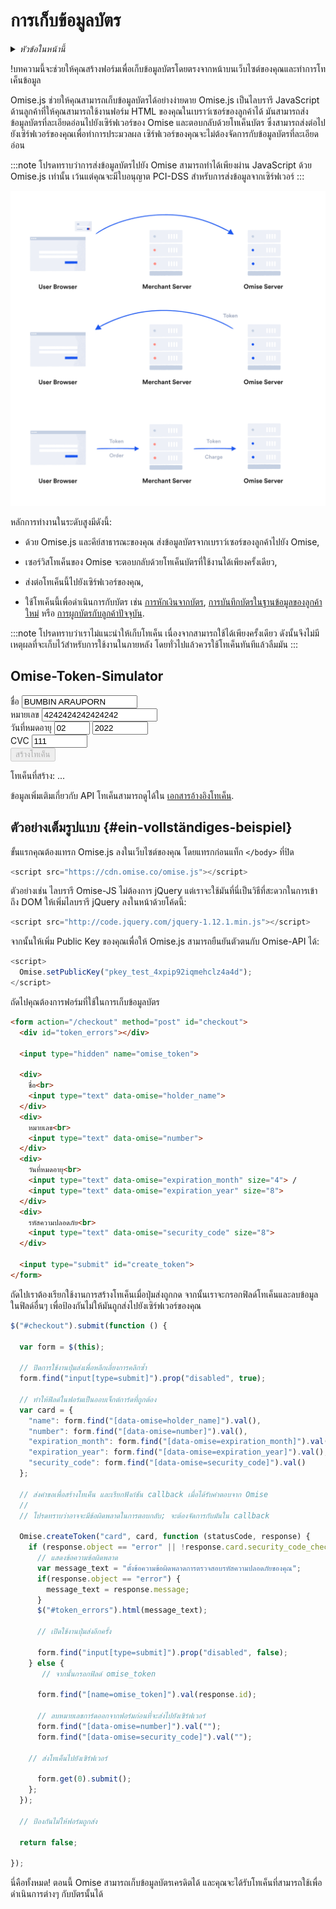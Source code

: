 ---
---
# การเก็บข้อมูลบัตร
<details>
  <summary><em>หัวข้อในหน้านี้</em></summary>

- [ตัวอย่างเต็มรูปแบบ](#ein-vollständiges-beispiel)

</details>

!บทความนี้จะช่วยให้คุณสร้างฟอร์มเพื่อเก็บข้อมูลบัตรโดยตรงจากหน้าบนเว็บไซต์ของคุณและทำการโทเค็นข้อมูล

Omise.js ช่วยให้คุณสามารถเก็บข้อมูลบัตรได้อย่างง่ายดาย Omise.js เป็นไลบรารี JavaScript ด้านลูกค้าที่ให้คุณสามารถใช้งานฟอร์ม HTML ของคุณในเบราว์เซอร์ของลูกค้าได้ มันสามารถส่งข้อมูลบัตรที่ละเอียดอ่อนไปยังเซิร์ฟเวอร์ของ Omise และตอบกลับด้วยโทเค็นบัตร ซึ่งสามารถส่งต่อไปยังเซิร์ฟเวอร์ของคุณเพื่อทำการประมวลผล เซิร์ฟเวอร์ของคุณจะไม่ต้องจัดการกับข้อมูลบัตรที่ละเอียดอ่อน

:::note
โปรดทราบว่าการส่งข้อมูลบัตรไปยัง Omise สามารถทำได้เพียงผ่าน JavaScript ด้วย Omise.js เท่านั้น เว้นแต่คุณจะมีใบอนุญาต PCI-DSS สำหรับการส่งข้อมูลจากเซิร์ฟเวอร์
:::

![small_token](/img/small_token@2x.jpg)

หลักการทำงานในระดับสูงมีดังนี้:

- ด้วย Omise.js และคีย์สาธารณะของคุณ ส่งข้อมูลบัตรจากเบราว์เซอร์ของลูกค้าไปยัง Omise,

- เซอร์วิสโทเค็นของ Omise จะตอบกลับด้วยโทเค็นบัตรที่ใช้งานได้เพียงครั้งเดียว,

- ส่งต่อโทเค็นนี้ไปยังเซิร์ฟเวอร์ของคุณ,

- ใช้โทเค็นนี้เพื่อดำเนินการกับบัตร เช่น [การหักเงินจากบัตร](/charges-api#create-a-charge), [การบันทึกบัตรในฐานข้อมูลของลูกค้าใหม่](/customers-api#create-a-customer) หรือ [การผูกบัตรกับลูกค้าปัจจุบัน](/customers-api#update-a-customer).

:::note
โปรดทราบว่าเราไม่แนะนำให้เก็บโทเค็น เนื่องจากสามารถใช้ได้เพียงครั้งเดียว ดังนั้นจึงไม่มีเหตุผลที่จะเก็บไว้สำหรับการใช้งานในภายหลัง โดยทั่วไปแล้วควรใช้โทเค็นทันทีแล้วลืมมัน
:::

## Omise-Token-Simulator

<div className="card-block">
    <form
      action="/checkout"
      method="post"
      id="checkout"
      className="card-form"
      data-gtm-form-interact-id="0"
      style={{ opacity: 1 }}
    >
      <input type="hidden" name="omise_token" />
      <div className="row">
        <label>ชื่อ</label>
        <input type="text" data-omise="holder_name" value="BUMBIN ARAUPORN" data-gtm-form-interact-field-id="0" />
      </div>
      <div className="row">
        <label>หมายเลข</label>
        <input type="text" data-omise="number" value="4242424242424242" />
      </div>
      <div className="row">
        <label>วันที่หมดอายุ</label>
        <input type="text" data-omise="expiration_month" size="4" value="02" />
        <input type="text" data-omise="expiration_year" size="8" value="2022" />
      </div>
      <div className="row">
        <label>CVC</label>
        <input type="text" data-omise="security_code" size="8" value="111" />
      </div>
      <div className="row card-form-submit-row">
        <input type="submit" id="create_token" style={{ marginTop: '16px' }}  value="สร้างโทเค็น" className="PrimaryButton" disabled />
      </div>
    </form>
</div>

โทเค็นที่สร้าง: ...

ข้อมูลเพิ่มเติมเกี่ยวกับ API โทเค็นสามารถดูได้ใน [เอกสารอ้างอิงโทเค็น](/tokens-api).

## ตัวอย่างเต็มรูปแบบ {#ein-vollständiges-beispiel}

ขั้นแรกคุณต้องแทรก Omise.js ลงในเว็บไซต์ของคุณ โดยแทรกก่อนแท็ก `</body>` ที่ปิด

```javascript
<script src="https://cdn.omise.co/omise.js"></script>

```
ตัวอย่างเช่น ไลบรารี Omise-JS ไม่ต้องการ jQuery แต่เราจะใช้มันที่นี่เป็นวิธีที่สะดวกในการเข้าถึง DOM ให้เพิ่มไลบรารี jQuery ลงในหน้าด้วยโค้ดนี้:

```javascript
<script src="http://code.jquery.com/jquery-1.12.1.min.js"></script>
```

จากนั้นให้เพิ่ม Public Key ของคุณเพื่อให้ Omise.js สามารถยืนยันตัวตนกับ Omise-API ได้:

```javascript
<script>
  Omise.setPublicKey("pkey_test_4xpip92iqmehclz4a4d");
</script>
```
ถัดไปคุณต้องการฟอร์มที่ใช้ในการเก็บข้อมูลบัตร

```html
<form action="/checkout" method="post" id="checkout">
  <div id="token_errors"></div>

  <input type="hidden" name="omise_token">

  <div>
    ชื่อ<br>
    <input type="text" data-omise="holder_name">
  </div>
  <div>
    หมายเลข<br>
    <input type="text" data-omise="number">
  </div>
  <div>
    วันที่หมดอายุ<br>
    <input type="text" data-omise="expiration_month" size="4"> /
    <input type="text" data-omise="expiration_year" size="8">
  </div>
  <div>
    รหัสความปลอดภัย<br>
    <input type="text" data-omise="security_code" size="8">
  </div>

  <input type="submit" id="create_token">
</form>

```
ถัดไปเราต้องเรียกใช้งานการสร้างโทเค็นเมื่อปุ่มส่งถูกกด จากนั้นเราจะกรอกฟิลด์โทเค็นและลบข้อมูลในฟิลด์อื่นๆ เพื่อป้องกันไม่ให้มันถูกส่งไปยังเซิร์ฟเวอร์ของคุณ

```javascript
$("#checkout").submit(function () {

  var form = $(this);

  // ปิดการใช้งานปุ่มส่งเพื่อหลีกเลี่ยงการคลิกซ้ำ
  form.find("input[type=submit]").prop("disabled", true);

  // ทำให้ฟิลด์ในฟอร์มเป็นออบเจ็กต์การ์ดที่ถูกต้อง
  var card = {
    "name": form.find("[data-omise=holder_name]").val(),
    "number": form.find("[data-omise=number]").val(),
    "expiration_month": form.find("[data-omise=expiration_month]").val(),
    "expiration_year": form.find("[data-omise=expiration_year]").val(),
    "security_code": form.find("[data-omise=security_code]").val()
  };
  
  // ส่งคำขอเพื่อสร้างโทเค็น และเรียกฟังก์ชัน callback เมื่อได้รับคำตอบจาก Omise
  //
  // โปรดทราบว่าอาจจะมีข้อผิดพลาดในการตอบกลับ; จะต้องจัดการกับมันใน callback

  Omise.createToken("card", card, function (statusCode, response) {
    if (response.object == "error" || !response.card.security_code_check) {
      // แสดงข้อความข้อผิดพลาด
      var message_text = "ตั้งข้อความข้อผิดพลาดการตรวจสอบรหัสความปลอดภัยของคุณ";
      if(response.object == "error") {
        message_text = response.message;
      }
      $("#token_errors").html(message_text);

      // เปิดใช้งานปุ่มส่งอีกครั้ง

      form.find("input[type=submit]").prop("disabled", false);
    } else {
       // จากนั้นกรอกฟิลด์ omise_token

      form.find("[name=omise_token]").val(response.id);

      // ลบหมายเลขการ์ดออกจากฟอร์มก่อนที่จะส่งไปยังเซิร์ฟเวอร์
      form.find("[data-omise=number]").val("");
      form.find("[data-omise=security_code]").val("");

    // ส่งโทเค็นไปยังเซิร์ฟเวอร์

      form.get(0).submit();
    };
  });

  // ป้องกันไม่ให้ฟอร์มถูกส่ง

  return false;

});


```
นี่คือทั้งหมด! ตอนนี้ Omise สามารถเก็บข้อมูลบัตรเครดิตได้ และคุณจะได้รับโทเค็นที่สามารถใช้เพื่อดำเนินการต่างๆ กับบัตรนั้นได้

